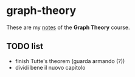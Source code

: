 # graph-theory

These are my [notes](<https://raw.githubusercontent.com/aflaag-notes/graph-theory/main/src/Graph Theory.pdf>) of the **Graph Theory** course.

## TODO list

- finish Tutte's theorem (guarda armando (?))
- dividi bene il nuovo capitolo

